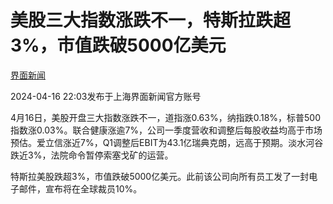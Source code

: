 # 美股三大指数涨跌不一，特斯拉跌超3%，市值跌破5000亿美元

[](https://news.qq.com/omn/author/8QMc3HhU640dvD%2Fd)

[界面新闻](https://news.qq.com/omn/author/8QMc3HhU640dvD%2Fd)

2024-04-16 22:03发布于上海界面新闻官方账号

4月16日，美股开盘三大指数涨跌不一，道指涨0.63%，纳指跌0.18%，标普500指数涨0.03%。联合健康涨逾7%，公司一季度营收和调整后每股收益均高于市场预估。爱立信涨近7%，Q1调整后EBIT为43.1亿瑞典克朗，远高于预期。淡水河谷跌近3%，法院命令暂停索塞戈矿的运营。

特斯拉美股跌超3%，市值跌破5000亿美元。此前该公司向所有员工发了一封电子邮件，宣布将在全球裁员10%。

